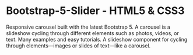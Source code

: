 # Bootstrap-5-Slider - HTML5 & CSS3

Responsive carousel built with the latest Bootstrap 5. A carousel is a slideshow cycling through different elements such as photos, videos, or text. Many examples and easy tutorials. A slideshow component for cycling through elements—images or slides of text—like a carousel.
